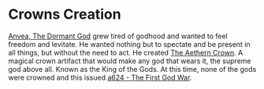 # Crowns Creation

[Anvea, The Dormant God](../../Gods/Wondrous%20Gods/Anvea,%20The%20Dormant%20God.md) grew tired of godhood and wanted to feel freedom and levitate. He wanted nothing but to spectate and be present in all things, but without the need to act. He created [The Aethern Crown](../../Concepts/The%20Aethern%20Crown.md). A magical crown artifact that would make any god that wears it, the supreme god above all. Known as the King of the Gods.
At this time, none of the gods were crowned and this issued [a624 - The First God War](a623.2%20-%20The%20First%20God%20War.md).